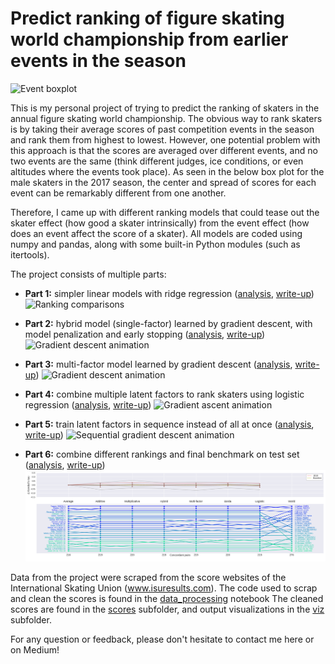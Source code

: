 # Predict ranking of figure skating world championship from earlier events in the season

![Event boxplot](viz/boxplot_2017_male.png)

This is my personal project of trying to predict the ranking of skaters in the annual figure skating world championship. 
The obvious way to rank skaters is by taking their average scores of past competition events in the season and rank them
from highest to lowest. However, one potential problem with this approach is that the scores are averaged over different
events, and no two events are the same (think different judges, ice conditions, or even altitudes where the events took place). As seen in the below box plot for the male skaters in the 2017 season, the center and spread of scores for each event can be remarkably different from one another. 

Therefore, I came up with different ranking models that could tease out the skater effect (how good a skater
intrinsically) from the event effect (how does an event affect the score of a skater). All models are coded using numpy
and pandas, along with some built-in Python modules (such as itertools). 

The project consists of multiple parts:

* **Part 1:** simpler linear models with ridge regression ([analysis](analyses/analysis_part1.ipynb), [write-up](https://towardsdatascience.com/predicting-figure-skating-championship-ranking-from-season-performances-fc704fa7971a?source=friends_link&sk=7e6b2992c6dd5e6e7e1803c574b4236d))
![Ranking comparisons](viz/rank_mul_add_world.png)

* **Part 2:** hybrid model (single-factor) learned by gradient descent, with model penalization and early stopping ([analysis](analyses/analysis_part2.ipynb), [write-up](https://towardsdatascience.com/predicting-figure-skating-world-championship-ranking-from-season-performances-part-2-hybrid-7d296747b15?source=friends_link&sk=86881d127654ece260be2e3029dfbad2))
![Gradient descent animation](viz/batch_anim_cropped.gif)

* **Part 3:** multi-factor model learned by gradient descent ([analysis](analyses/analysis_part3.ipynb), [write-up](https://medium.com/@seismatica/predict-figure-skating-world-championship-ranking-from-season-performances-8af099351e9c?source=friends_link&sk=48c2971de1a7aa77352eb96eec77f249))
![Gradient descent animation](viz/batch_anim_multi_cropped.gif)

* **Part 4:** combine multiple latent factors to rank skaters using logistic regression ([analysis](analyses/analysis_part4.ipynb), [write-up](https://medium.com/@seismatica/predict-figure-skating-world-championship-ranking-from-season-performances-a4771f2460d2?source=friends_link&sk=61ecc86c4340e2e3095720cae80c0e70))
![Gradient ascent animation](viz/log_anim_50.gif)

* **Part 5:** train latent factors in sequence instead of all at once ([analysis](analyses/analysis_part5.ipynb), [write-up](https://medium.com/@seismatica/predict-figure-skating-world-championship-ranking-from-season-performances-7461dc5c0722?source=friends_link&sk=fcf7e410d33925363d0bbbcf59130ade))
![Sequential gradient descent animation](viz/seq_anim_cropped.gif)

* **Part 6:** combine different rankings and final benchmark on test set ([analysis](analyses/analysis_part6.ipynb), [write-up](https://medium.com/@seismatica/predict-figure-skating-world-championship-ranking-from-season-performances-d97bfbd37807?source=friends_link&sk=2f7deacde0e597d10fe5761b611bce12))
![Test benchmark for male skaters](viz/male_test.png)

Data from the project were scraped from the score websites of the International Skating Union (www.isuresults.com).
The code used to scrap and clean the scores is found in the [data_processing](data_processing.ipynb) notebook
The cleaned scores are found in the [scores](scores) subfolder, and output visualizations in the [viz](viz) subfolder.

For any question or feedback, please don't hesitate to contact me here or on Medium!


